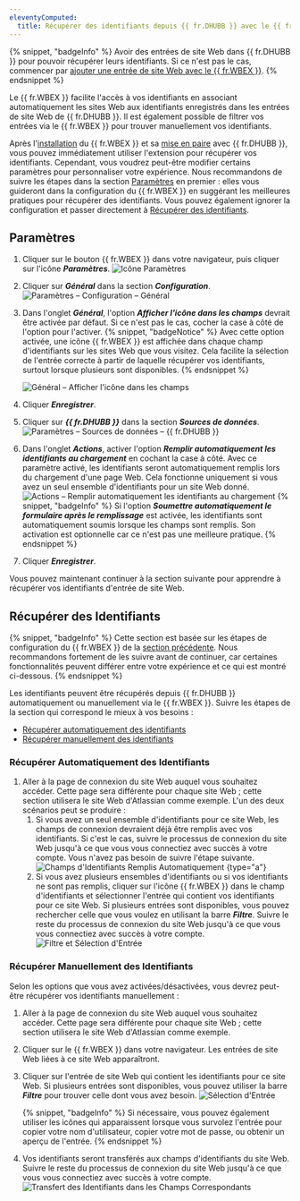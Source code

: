 ```yaml
---
eleventyComputed:
  title: Récupérer des identifiants depuis {{ fr.DHUBB }} avec le {{ fr.WBEX }}
---
```

{% snippet, "badgeInfo" %}
Avoir des entrées de site Web dans {{ fr.DHUBB }} pour pouvoir récupérer leurs identifiants. Si ce n'est pas le cas, commencer par [ajouter une entrée de site Web avec le {{ fr.WBEX }}](/workspace/workspace-browser-extension/hub-business/using-workspace-browser-extension/add-entry-hub-business-workspace-browser-extension/).
{% endsnippet %}

Le {{ fr.WBEX }} facilite l'accès à vos identifiants en associant automatiquement les sites Web aux identifiants enregistrés dans les entrées de site Web de {{ fr.DHUBB }}. Il est également possible de filtrer vos entrées via le {{ fr.WBEX }} pour trouver manuellement vos identifiants.

Après l'[installation](/workspace/workspace-browser-extension/installation/) du {{ fr.WBEX }} et sa [mise en paire](/workspace/workspace-browser-extension/hub-business/first-login/) avec {{ fr.DHUBB }}, vous pouvez immédiatement utiliser l'extension pour récupérer vos identifiants. Cependant, vous voudrez peut-être modifier certains paramètres pour personnaliser votre expérience. Nous recommandons de suivre les étapes dans la section [Paramètres](#settings) en premier : elles vous guideront dans la configuration du {{ fr.WBEX }} en suggérant les meilleures pratiques pour récupérer des identifiants. Vous pouvez également ignorer la configuration et passer directement à [Récupérer des identifiants](#retrieving-credentials).

## Paramètres

1. Cliquer sur le bouton {{ fr.WBEX }} dans votre navigateur, puis cliquer sur l'icône ***Paramètres***.
![Icône Paramètres](https://cdnweb.devolutions.net/docs/docs_en_hub_Hub2080.png)
1. Cliquer sur ***Général*** dans la section ***Configuration***.
![Paramètres – Configuration – Général](https://cdnweb.devolutions.net/docs/docs_en_hub_Hub2081.png)
1. Dans l'onglet ***Général***, l'option ***Afficher l'icône dans les champs*** devrait être activée par défaut. Si ce n'est pas le cas, cocher la case à côté de l'option pour l'activer.
   {% snippet, "badgeNotice" %}
   Avec cette option activée, une icône {{ fr.WBEX }} est affichée dans chaque champ d'identifiants sur les sites Web que vous visitez. Cela facilite la sélection de l'entrée correcte à partir de laquelle récupérer vos identifiants, surtout lorsque plusieurs sont disponibles.
   {% endsnippet %}

   ![Général – Afficher l'icône dans les champs](https://cdnweb.devolutions.net/docs/docs_en_hub_Hub2082.png)

1. Cliquer ***Enregistrer***.
1. Cliquer sur ***{{ fr.DHUBB }}*** dans la section ***Sources de données***.
![Paramètres – Sources de données – {{ fr.DHUBB }}](https://cdnweb.devolutions.net/docs/docs_en_hub_Hub2083.png)
1. Dans l'onglet ***Actions***, activer l'option ***Remplir automatiquement les identifiants au chargement*** en cochant la case à côté. Avec ce paramètre activé, les identifiants seront automatiquement remplis lors du chargement d'une page Web. Cela fonctionne uniquement si vous avez un seul ensemble d'identifiants pour un site Web donné.
![Actions – Remplir automatiquement les identifiants au chargement](https://cdnweb.devolutions.net/docs/docs_en_hub_Hub2084.png)
   {% snippet, "badgeInfo" %}
   Si l'option ***Soumettre automatiquement le formulaire après le remplissage*** est activée, les identifiants sont automatiquement soumis lorsque les champs sont remplis. Son activation est optionnelle car ce n'est pas une meilleure pratique.
   {% endsnippet %}

7. Cliquer ***Enregistrer***.

Vous pouvez maintenant continuer à la section suivante pour apprendre à récupérer vos identifiants d'entrée de site Web.

## Récupérer des Identifiants

{% snippet, "badgeInfo" %}
Cette section est basée sur les étapes de configuration du {{ fr.WBEX }} de la [section précédente](#settings). Nous recommandons fortement de les suivre avant de continuer, car certaines fonctionnalités peuvent différer entre votre expérience et ce qui est montré ci-dessous.
{% endsnippet %}

Les identifiants peuvent être récupérés depuis {{ fr.DHUBB }} automatiquement ou manuellement via le {{ fr.WBEX }}. Suivre les étapes de la section qui correspond le mieux à vos besoins :

* [Récupérer automatiquement des identifiants](#automatically-retrieving-credentials)
* [Récupérer manuellement des identifiants](#manually-retrieving-credentials)

### Récupérer Automatiquement des Identifiants

1. Aller à la page de connexion du site Web auquel vous souhaitez accéder. Cette page sera différente pour chaque site Web ; cette section utilisera le site Web d'Atlassian comme exemple. L'un des deux scénarios peut se produire :
    1. Si vous avez un seul ensemble d'identifiants pour ce site Web, les champs de connexion devraient déjà être remplis avec vos identifiants. Si c'est le cas, suivre le processus de connexion du site Web jusqu'à ce que vous vous connectiez avec succès à votre compte. Vous n'avez pas besoin de suivre l'étape suivante.
![Champs d'Identifiants Remplis Automatiquement](https://cdnweb.devolutions.net/docs/docs_en_hub_Hub2088.png)
{type="a"}
    1. Si vous avez plusieurs ensembles d'identifiants ou si vos identifiants ne sont pas remplis, cliquer sur l'icône {{ fr.WBEX }} dans le champ d'identifiants et sélectionner l'entrée qui contient vos identifiants pour ce site Web. Si plusieurs entrées sont disponibles, vous pouvez rechercher celle que vous voulez en utilisant la barre ***Filtre***. Suivre le reste du processus de connexion du site Web jusqu'à ce que vous vous connectiez avec succès à votre compte.
![Filtre et Sélection d'Entrée](https://cdnweb.devolutions.net/docs/docs_en_hub_Hub2089.png)

### Récupérer Manuellement des Identifiants

Selon les options que vous avez activées/désactivées, vous devrez peut-être récupérer vos identifiants manuellement :

1. Aller à la page de connexion du site Web auquel vous souhaitez accéder. Cette page sera différente pour chaque site Web ; cette section utilisera le site Web d'Atlassian comme exemple.
1. Cliquer sur le {{ fr.WBEX }} dans votre navigateur. Les entrées de site Web liées à ce site Web apparaîtront.
1. Cliquer sur l'entrée de site Web qui contient les identifiants pour ce site Web. Si plusieurs entrées sont disponibles, vous pouvez utiliser la barre ***Filtre*** pour trouver celle dont vous avez besoin.
![Sélection d'Entrée](https://cdnweb.devolutions.net/docs/docs_en_hub_Hub2090.png)

   {% snippet, "badgeInfo" %}
   Si nécessaire, vous pouvez également utiliser les icônes qui apparaissent lorsque vous survolez l'entrée pour copier votre nom d'utilisateur, copier votre mot de passe, ou obtenir un aperçu de l'entrée.
   {% endsnippet %}

4. Vos identifiants seront transférés aux champs d'identifiants du site Web. Suivre le reste du processus de connexion du site Web jusqu'à ce que vous vous connectiez avec succès à votre compte.
![Transfert des Identifiants dans les Champs Correspondants](https://cdnweb.devolutions.net/docs/docs_en_hub_Hub2091.png)

